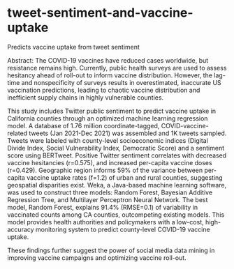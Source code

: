 # tweet-sentiment-and-vaccine-uptake
Predicts vaccine uptake from tweet sentiment


Abstract:
The COVID-19 vaccines have reduced cases worldwide, but resistance remains high. Currently, public health surveys are used to assess hesitancy ahead of roll-out to inform vaccine distribution. However, the lag-time and nonspecificity of surveys results in overestimated, inaccurate US vaccination predictions, leading to chaotic vaccine distribution and inefficient supply chains in highly vulnerable counties.

This study includes Twitter public sentiment to predict vaccine uptake in California counties through an optimized machine learning regression model. A database of 1.76 million
coordinate-tagged, COVID-vaccine-related tweets (Jan 2021-Dec 2021) was assembled and 1K
tweets sampled. Tweets were labeled with county-level socioeconomic indices (Digital Divide
Index, Social Vulnerability Index, Democratic Score) and a sentiment score using BERTweet.
Positive Twitter sentiment correlates with decreased vaccine hesitancies (r=0.575), and increased per-capita vaccine doses (r=0.429). Geographic region informs 59% of the variance between per-capita vaccine uptake rates (f=1.2) of urban and rural counties, suggesting geospatial disparities exist. Weka, a Java-based machine learning software, was used to construct three models: Random Forest, Bayesian Additive Regression Tree, and Multilayer Perceptron Neural Network. The best model, Random Forest, explains 91.4% (RMSE=0.1) of variability in vaccinated counts among CA counties, outcompeting existing models. This model provides health authorities and policymakers with a low-cost, high-accuracy monitoring system to predict county-level COVID-19 vaccine uptake. 

These findings further suggest the power of social media data mining in improving vaccine campaigns and optimizing vaccine roll-out.
